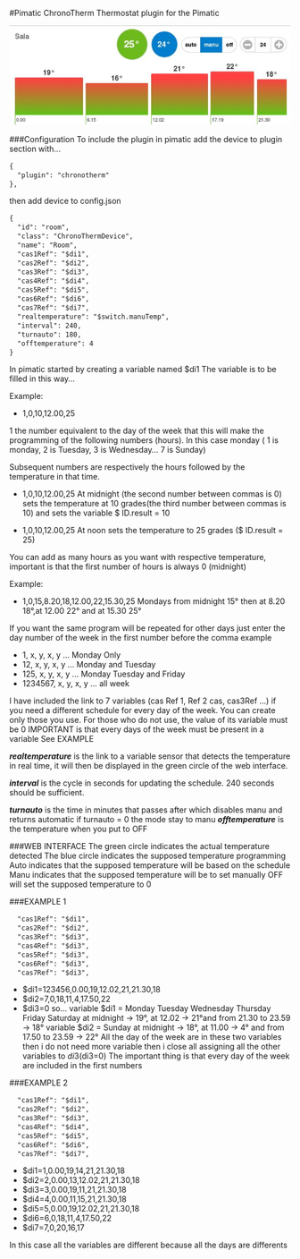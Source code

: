 #Pimatic ChronoTherm
Thermostat plugin for the Pimatic

![alt tag](https://github.com/AleZac/pimatic-chronotherm/blob/master/screenshot/ChronoTherm.png)

###Configuration
To include the plugin in pimatic add the device to plugin section with...
```
{
  "plugin": "chronotherm"
},
```
then add device to config.json
```
{
  "id": "room",
  "class": "ChronoThermDevice",
  "name": "Room",
  "cas1Ref": "$di1",
  "cas2Ref": "$di2",
  "cas3Ref": "$di3",
  "cas4Ref": "$di4",
  "cas5Ref": "$di5",
  "cas6Ref": "$di6",
  "cas7Ref": "$di7",
  "realtemperature": "$switch.manuTemp",
  "interval": 240,
  "turnauto": 180,
  "offtemperature": 4
}
```

In pimatic started by creating a variable named $di1
The variable is to be filled in this way…

Example:
- 1,0,10,12.00,25

1 the number equivalent to the day of the week that this will make the programming of the following numbers (hours).
In this case monday ( 1 is monday, 2 is Tuesday, 3 is Wednesday… 7 is Sunday)

Subsequent numbers are respectively the hours followed by the temperature in that time.
- 1,0,10,12.00,25
At midnight (the second number between commas is 0) sets the temperature at 10 grades(the third number between commas is 10) and sets the variable $ ID.result = 10

- 1,0,10,12.00,25
At noon sets the temperature to 25 grades ($ ID.result = 25)

You can add as many hours as you want with respective temperature,
important is that the first number of hours is always 0 (midnight)

Example:
- 1,0,15,8.20,18,12.00,22,15.30,25
Mondays from midnight 15° then at 8.20 18°,at 12.00 22° and at 15.30 25°

If you want the same program will be repeated for other days
just enter the day number of the week in the first number before the comma
example
- 1, x, y, x, y … Monday Only
- 12, x, y, x, y … Monday and Tuesday
- 125, x, y, x, y … Monday Tuesday and Friday
- 1234567, x, y, x, y … all week

I have included the link to 7 variables (cas Ref 1, Ref 2 cas, cas3Ref …) if you need a different schedule for every day of the week.
You can create only those you use.
For those who do not use, the value of its variable must be 0
IMPORTANT is that every days of the week must be present in a variable
See EXAMPLE

***realtemperature*** is the link to a variable sensor that detects the temperature in real time, it will then be displayed in the green circle of the web interface.

***interval*** is the cycle in seconds for updating the schedule.
240 seconds should be sufficient.

***turnauto*** is the time in minutes that passes after which disables manu and returns automatic
if turnauto = 0 the mode stay to manu
***offtemperature*** is the temperature when you put to OFF

###WEB INTERFACE
The green circle indicates the actual temperature detected
The blue circle indicates the supposed temperature programming
Auto indicates that the supposed temperature will be based on the schedule
Manu indicates that the supposed temperature will be to set manually
OFF will set the supposed temperature to 0

###EXAMPLE 1
```
  "cas1Ref": "$di1",
  "cas2Ref": "$di2",
  "cas3Ref": "$di3",
  "cas4Ref": "$di3",
  "cas5Ref": "$di3",
  "cas6Ref": "$di3",
  "cas7Ref": "$di3",
```
- $di1=123456,0.00,19,12.02,21,21.30,18
- $di2=7,0,18,11,4,17.50,22
- $di3=0
so…
variable $di1 = Monday Tuesday Wednesday Thursday Friday Saturday at midnight -> 19°,
at 12.02 -> 21°and from 21.30 to 23.59 -> 18°
variable $di2 = Sunday at midnight -> 18°, at 11.00 -> 4° and from 17.50 to 23.59 -> 22°
All the day of the week are in these two variables then i do not need more variable
then i close all assigning all the other variables to $di3 ($di3=0)
The important thing is that every day of the week are included in the first numbers

###EXAMPLE 2
```
  "cas1Ref": "$di1",
  "cas2Ref": "$di2",
  "cas3Ref": "$di3",
  "cas4Ref": "$di4",
  "cas5Ref": "$di5",
  "cas6Ref": "$di6",
  "cas7Ref": "$di7",
```
- $di1=1,0.00,19,14,21,21.30,18
- $di2=2,0.00,13,12.02,21,21.30,18
- $di3=3,0.00,19,11,21,21.30,18
- $di4=4,0.00,11,15,21,21.30,18
- $di5=5,0.00,19,12.02,21,21.30,18
- $di6=6,0,18,11,4,17.50,22
- $di7=7,0,20,16,17

In this case all the variables are different because all the days are differents
